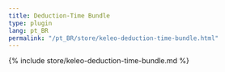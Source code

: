 ```yaml
---
title: Deduction-Time Bundle
type: plugin
lang: pt_BR
permalink: "/pt_BR/store/keleo-deduction-time-bundle.html"
---
```


{% include store/keleo-deduction-time-bundle.md %}

